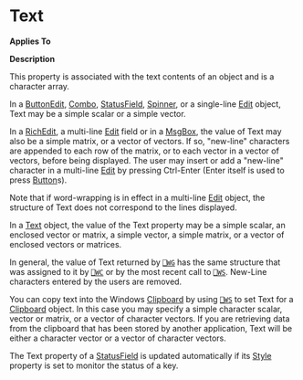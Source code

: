 




<h1 class="heading"><span class="name">Text</span></h1>

**Applies To**


**Description**


This property is associated with the text contents of an object and is a character array.



In a [ButtonEdit](./buttonedit.md), [Combo](./combo.md), [StatusField](./statusfield.md), [Spinner](./spinner.md), or a single-line [Edit](./edit.md) object, Text may be a simple scalar or a simple vector.


In a [RichEdit](./richedit.md), a multi-line [Edit](./edit.md) field or in a [MsgBox](./msgbox.md), the value of Text may also be a simple matrix, or a vector of vectors. If so, "new-line" characters are appended to each row of the matrix, or to each vector in a vector of vectors, before being displayed. The user may insert or add a "new-line" character in a multi-line [Edit](./edit.md) by pressing Ctrl-Enter (Enter itself is used to press [Button](./button.md)s).


Note that if word-wrapping is in effect in a multi-line [Edit](./edit.md) object, the structure of Text does not correspond to the lines displayed.


In a [Text](./text.md) object, the value of the Text property may be a simple scalar, an enclosed vector or matrix, a simple vector, a simple matrix, or a vector of enclosed vectors or matrices.


In general, the value of Text returned by [`⎕WG`](../../Language/System%20Functions/wg.htm) has the same structure that was assigned to it by [`⎕WC`](../../Language/System%20Functions/wc.htm) or by the most recent call to [`⎕WS`](../../Language/System%20Functions/ws.htm). New-Line characters entered by the users are removed.


You can copy text into the Windows [Clipboard](./clipboard.md) by using [`⎕WS`](../../Language/System%20Functions/ws.htm) to set Text for a [Clipboard](./clipboard.md) object. In this case you may specify a simple character scalar, vector or matrix, or a vector of character vectors. If you are retrieving data from the clipboard that has been stored by another application, Text will be either a character vector or a vector of character vectors.


The Text property of a [StatusField](./statusfield.md) is updated automatically if its [Style](style.md) property is set to monitor the status of a key.



